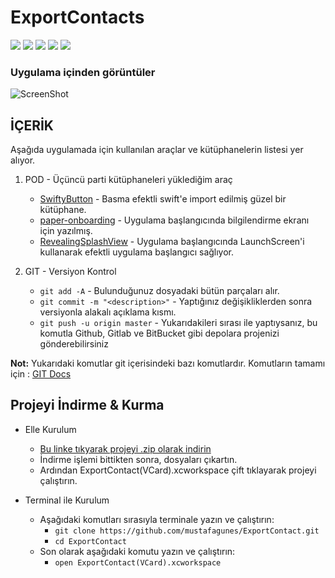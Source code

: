 # ExportContacts


![](https://img.shields.io/teamcity/codebetter/bt428.svg)
![](https://img.shields.io/badge/swift-4.0-red.svg)
![](https://img.shields.io/badge/xcode-9-blue.svg)
![](https://img.shields.io/badge/platform-iOS-lightgrey.svg)
![](https://img.shields.io/badge/license-Apache%202.0-yellow.svg)

### Uygulama içinden görüntüler
![ScreenShot](https://raw.github.com/mustafagunes/ExportContact/master/README%20Docs/contact.gif)

İÇERİK
------
Aşağıda uygulamada için kullanılan araçlar ve kütüphanelerin listesi yer alıyor.

1. POD - Üçüncü parti kütüphaneleri yüklediğim araç
    - [SwiftyButton](https://github.com/TakeScoop/SwiftyButton) - Basma efektli swift'e import edilmiş güzel bir kütüphane.
    - [paper-onboarding](https://github.com/Ramotion/paper-onboarding) - Uygulama başlangıcında bilgilendirme ekranı için yazılmış.
    - [RevealingSplashView](https://github.com/PiXeL16/RevealingSplashView) - Uygulama başlangıcında LaunchScreen'i kullanarak efektli uygulama başlangıcı sağlıyor.
    
2. GIT - Versiyon Kontrol
    - ```git add -A``` - Bulunduğunuz dosyadaki bütün parçaları alır.
    - ```git commit -m "<description>"``` - Yaptığınız değişikliklerden sonra versiyonla alakalı açıklama kısmı.
    - ```git push -u origin master``` - Yukarıdakileri sırası ile yaptıysanız, bu komutla Github, Gitlab ve BitBucket gibi depolara projenizi gönderebilirsiniz

**Not:** Yukarıdaki komutlar git içerisindeki bazı komutlardır. Komutların tamamı için : [GIT Docs](https://git-scm.com/docs)
    
Projeyi İndirme & Kurma
-----------------------

* Elle Kurulum
    - [Bu linke tıkyarak projeyi .zip olarak indirin](https://github.com/mustafagunes/ExportContact/archive/master.zip)
    - İndirme işlemi bittikten sonra, dosyaları çıkartın.
    - Ardından ExportContact(VCard).xcworkspace çift tıklayarak projeyi çalıştırın.

* Terminal ile Kurulum
    - Aşağıdaki komutları sırasıyla terminale yazın ve çalıştırın:
        * ```git clone https://github.com/mustafagunes/ExportContact.git```
        * ```cd ExportContact```
    - Son olarak aşağıdaki komutu yazın ve çalıştırın:
        * ```open ExportContact(VCard).xcworkspace```
